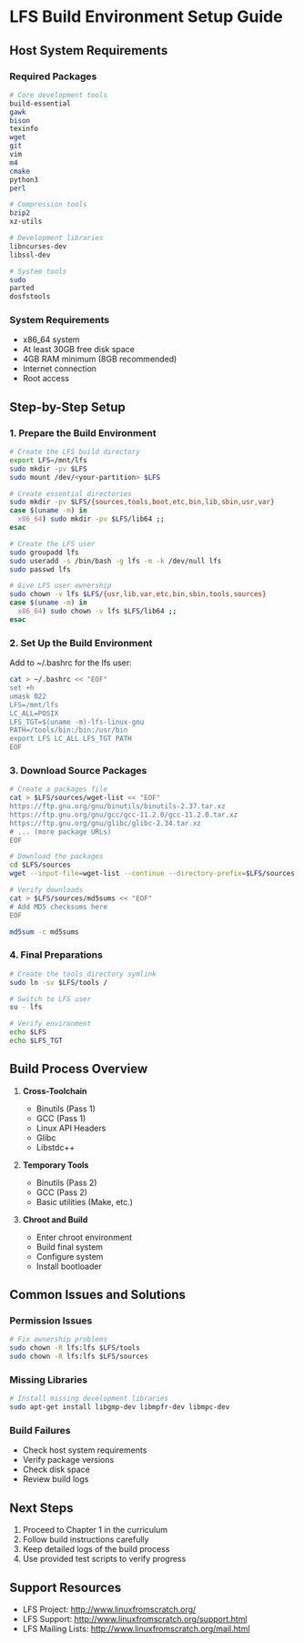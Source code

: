 # LFS Build Environment Setup Guide

## Host System Requirements

### Required Packages
```bash
# Core development tools
build-essential
gawk
bison
texinfo
wget
git
vim
m4
cmake
python3
perl

# Compression tools
bzip2
xz-utils

# Development libraries
libncurses-dev
libssl-dev

# System tools
sudo
parted
dosfstools
```

### System Requirements
- x86_64 system
- At least 30GB free disk space
- 4GB RAM minimum (8GB recommended)
- Internet connection
- Root access

## Step-by-Step Setup

### 1. Prepare the Build Environment

```bash
# Create the LFS build directory
export LFS=/mnt/lfs
sudo mkdir -pv $LFS
sudo mount /dev/<your-partition> $LFS

# Create essential directories
sudo mkdir -pv $LFS/{sources,tools,boot,etc,bin,lib,sbin,usr,var}
case $(uname -m) in
  x86_64) sudo mkdir -pv $LFS/lib64 ;;
esac

# Create the LFS user
sudo groupadd lfs
sudo useradd -s /bin/bash -g lfs -m -k /dev/null lfs
sudo passwd lfs

# Give LFS user ownership
sudo chown -v lfs $LFS/{usr,lib,var,etc,bin,sbin,tools,sources}
case $(uname -m) in
  x86_64) sudo chown -v lfs $LFS/lib64 ;;
esac
```

### 2. Set Up the Build Environment

Add to ~/.bashrc for the lfs user:
```bash
cat > ~/.bashrc << "EOF"
set +h
umask 022
LFS=/mnt/lfs
LC_ALL=POSIX
LFS_TGT=$(uname -m)-lfs-linux-gnu
PATH=/tools/bin:/bin:/usr/bin
export LFS LC_ALL LFS_TGT PATH
EOF
```

### 3. Download Source Packages

```bash
# Create a packages file
cat > $LFS/sources/wget-list << "EOF"
https://ftp.gnu.org/gnu/binutils/binutils-2.37.tar.xz
https://ftp.gnu.org/gnu/gcc/gcc-11.2.0/gcc-11.2.0.tar.xz
https://ftp.gnu.org/gnu/glibc/glibc-2.34.tar.xz
# ... (more package URLs)
EOF

# Download the packages
cd $LFS/sources
wget --input-file=wget-list --continue --directory-prefix=$LFS/sources

# Verify downloads
cat > $LFS/sources/md5sums << "EOF"
# Add MD5 checksums here
EOF

md5sum -c md5sums
```

### 4. Final Preparations

```bash
# Create the tools directory symlink
sudo ln -sv $LFS/tools /

# Switch to LFS user
su - lfs

# Verify environment
echo $LFS
echo $LFS_TGT
```

## Build Process Overview

1. **Cross-Toolchain**
   - Binutils (Pass 1)
   - GCC (Pass 1)
   - Linux API Headers
   - Glibc
   - Libstdc++

2. **Temporary Tools**
   - Binutils (Pass 2)
   - GCC (Pass 2)
   - Basic utilities (Make, etc.)

3. **Chroot and Build**
   - Enter chroot environment
   - Build final system
   - Configure system
   - Install bootloader

## Common Issues and Solutions

### Permission Issues
```bash
# Fix ownership problems
sudo chown -R lfs:lfs $LFS/tools
sudo chown -R lfs:lfs $LFS/sources
```

### Missing Libraries
```bash
# Install missing development libraries
sudo apt-get install libgmp-dev libmpfr-dev libmpc-dev
```

### Build Failures
- Check host system requirements
- Verify package versions
- Check disk space
- Review build logs

## Next Steps

1. Proceed to Chapter 1 in the curriculum
2. Follow build instructions carefully
3. Keep detailed logs of the build process
4. Use provided test scripts to verify progress

## Support Resources

- LFS Project: http://www.linuxfromscratch.org/
- LFS Support: http://www.linuxfromscratch.org/support.html
- LFS Mailing Lists: http://www.linuxfromscratch.org/mail.html
